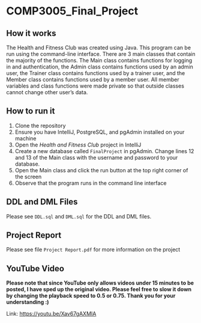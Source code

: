 # COMP3005_Final_Project

## How it works
The Health and Fitness Club was created using Java. This program can be run using the command-line interface. There are 3 main classes that contain the majority of the functions. The Main class contains functions for logging in and authentication, the Admin class contains functions used by an admin user, the Trainer class contains functions used by a trainer user, and the Member class contains functions used by a member user. All member variables and class functions were made private so that outside classes cannot change other user’s data.

## How to run it
1. Clone the repository
2. Ensure you have IntelliJ, PostgreSQL, and pgAdmin installed on your machine
3. Open the _Health and Fitness Club_ project in IntelliJ
4. Create a new database called `FinalProject` in pgAdmin. Change lines 12 and 13 of the Main class with the username and password to your database.
5. Open the Main class and click the run button at the top right corner of the screen
6. Observe that the program runs in the command line interface

## DDL and DML Files
Please see `DDL.sql` and `DML.sql` for the DDL and DML files.

## Project Report
Please see file `Project Report.pdf` for more information on the project

## YouTube Video

**Please note that since YouTube only allows videos under 15 minutes to be posted, I have sped up the original video. Please feel free to slow it down by changing the playback speed to 0.5 or 0.75. Thank you for your understanding :)**

Link: https://youtu.be/Xav67gAXMIA 
